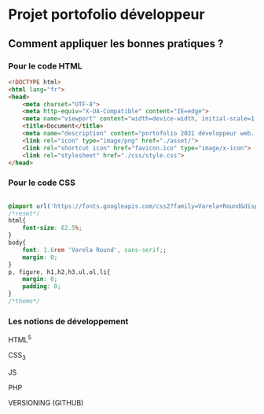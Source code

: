 # Projet portofolio développeur
## Comment appliquer les bonnes pratiques ?

### Pour le code HTML

```html
<!DOCTYPE html>
<html lang="fr">
<head>
    <meta charset="UTF-8">
    <meta http-equiv="X-UA-Compatible" content="IE=edge">
    <meta name="viewport" content="width=device-width, initial-scale=1.0">
    <title>Document</title>
    <meta name="description" content="portofolio 2021 développeur web...">
    <link rel="icon" type="image/png" href="./asset/">
    <link rel="shortcut icon" href="favicon.ico" type="image/x-icon">
    <link rel="stylesheet" href="./css/style.css">
</head>

```

### Pour le code CSS

```css

@import url('https://fonts.googleapis.com/css2?family=Varela+Round&display=swap');
/*reset*/
html{
    font-size: 62.5%;
}
body{
    font: 1.6rem 'Varela Round', sans-serif;;
    margin: 0;
}
p, figure, h1,h2,h3,ul,ol,li{
    margin: 0;
    padding: 0;
}
/*theme*/
```

### Les notions de développement

HTML<sup>5<sup>

CSS<sub>3<sub>

JS

PHP

VERSIONING (GITHUB)